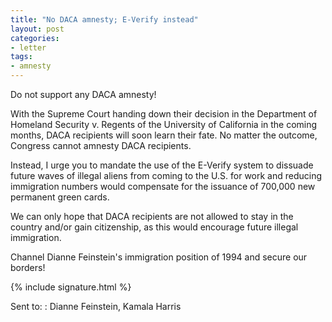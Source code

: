 ```yaml
---
title: "No DACA amnesty; E-Verify instead"
layout: post
categories:
- letter
tags:
- amnesty
---
```


Do not support any DACA amnesty!

With the Supreme Court handing down their decision in the Department of Homeland Security v. Regents of the University of California in the coming months, DACA recipients will soon learn their fate. No matter the outcome, Congress cannot amnesty DACA recipients.

Instead, I urge you to mandate the use of the E-Verify system to dissuade future waves of illegal aliens from coming to the U.S. for work and reducing immigration numbers would compensate for the issuance of 700,000 new permanent green cards.

We can only hope that DACA recipients are not allowed to stay in the country and/or gain citizenship, as this would encourage future illegal immigration.

Channel Dianne Feinstein's immigration position of 1994 and secure our borders!

{% include signature.html %}

Sent to:
: Dianne Feinstein, Kamala Harris
